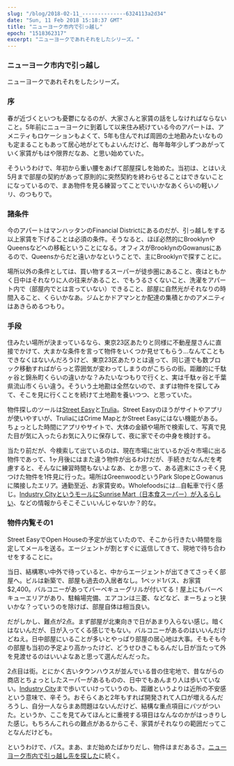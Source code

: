 ```yaml
---
slug: "/blog/2018-02-11_--------------6324113a2d34"
date: "Sun, 11 Feb 2018 15:18:37 GMT"
title: "ニューヨーク市内で引っ越し"
epoch: "1518362317"
excerpt: "ニューヨークであれそれをしたシリーズ。"
---
```


### ニューヨーク市内で引っ越し

ニューヨークであれそれをしたシリーズ。

### 序

春が近づくといつも憂鬱になるのが、大家さんと家賃の話をしなければならないこと。5年前にニューヨークに到着して以来住み続けている今のアパートは、アメニティもロケーションもよくて、5年も住んでれば周囲の土地勘みたいなものも定まることもあって居心地がとてもよいんだけど、毎年毎年少しずつあがっていく家賃がもはや限界だなあ、と思い始めていた。

そういうわけで、年初から重い腰をあげて部屋探しを始めた。当初は、とはいえ5月まで部屋の契約があって原則的に突然契約を終わらせることはできないことになっているので、まあ物件を見る練習ってことでいいかなあくらいの軽いノリ、のつもりで。

### 諸条件

今のアパートはマンハッタンのFinancial Districtにあるのだが、引っ越しをする以上家賃を下げることは必須の条件。そうなると、ほぼ必然的にBrooklynやQueensなどへの移転ということになる。オフィスがBrooklynのGowanusにあるので、Queensからだと遠いかなということで、主にBrooklynで探すことに。

場所以外の条件としては、買い物するスーパーが徒歩圏にあること、夜はともかく日中はそれなりに人の往来があること、でもうるさくないこと、洗濯をアパート内で（部屋内でとは言っていない）できること、部屋に自然光がそれなりの時間入ること、くらいかなあ。ジムとかドアマンとか配達の集積とかのアメニティはあきらめるつもり。

### 手段

住みたい場所が決まっているなら、東京23区あたりと同様に不動産屋さんに直接でかけて、大まかな条件を言って物件をいくつか見せてもらう…なんてこともできなくはないんだろうけど、東京23区あたりとは違って、同じ道でも数ブロック移動すればがらっと雰囲気が変わってしまうのがこちらの街。距離的に千駄ヶ谷と錦糸町くらいの違いかな？みたいなつもりで行くと、実は千駄ヶ谷と千葉県流山市くらい違う。そういう土地勘は全然ないので、まずは物件を探してみて、そこを見に行くことを続けて土地勘を養いつつ、と思っていた。

物件探しのツールは[Street Easy](https://streeteasy.com/rentals)と[Trulia](https://www.trulia.com/)。Street Easyのほうがサイトやアプリが使いやすいが、TruliaにはCrime MapとかStreet Easyにはない機能がある。ちょっとした時間にアプリやサイトで、大体の金額や場所で検索して、写真で見た目が気に入ったらお気に入りに保存して、夜に家でその中身を検討する。

当たり前だが、今検索して出ているのは、現在市場に出ているか近々市場に出る物件であって、1ヶ月後にはまた違う物件が出るわけだが、手続きだなんだを考慮すると、そんなに練習時間もないよなあ、とか思って、ある週末にさっそく見つけた物件を1件見に行った。場所はGreenwoodというPark SlopeとGowanusに隣接したエリア。通勤至近、お家賃安め。Wholefoodsには…自転車で行く感じ。[Industry CityというモールにSunrise Mart（日本食スーパー）が入るらしい](https://ny.eater.com/2017/10/20/16504268/japan-village-industry-city)、などの情報からそこそこいいんじゃないか？的な。

### 物件内覧その1

Street EasyでOpen Houseの予定が出ていたので、そこから行きたい時間を指定してメールを送る。エージェントが割とすぐに返信してきて、現地で待ち合わせをすることに。

当日、結構寒い中外で待っていると、中からエージェントが出てきてさっそく部屋へ。ビルは新築で、部屋も過去の入居者なし。1ベッド1バス、お家賃$2,400。バルコニーがあってバーベキューグリルが付いてる！屋上にもバーベキューエリアがあり、駐輪場完備、エアコンは三菱、などなど、まーちょっと狭いかな？っていうのを除けば、部屋自体は相当良い。

だがしかし、難点が2点。まず部屋が北東向きで日があまり入らない感じ。暗くはないんだが、日が入ってくる感じでもない。バルコニーがあるのはいいんだけどねえ。日中部屋にいることが多いとやっぱり部屋の居心地は大事。そもそも今の部屋も当初の予定より高かったけど、どうせひきこもるんだし日が当たって外を見渡せるのはいいよなあと思って選んだんだった。

2点目は街。とにかく古いタウンハウスが並んでいる昔の住宅地で、昔ながらの商店とちょっとしたスーパーがあるものの、日中でもあんまり人は歩いていない。[Industry City](https://industrycity.com/)まで歩いていけっていうのも、距離というよりは近所の不安感という意味で、辛そう。おそらくあと2年もすれば開発されて人口が増えるんだろうし、自分一人ならまあ問題はないんだけど、結構な重点項目にバツがついた。というか、ここを見てみてほんとに重視する項目はなんなのかがはっきりした感じ。もちろんこれらの難点があるからこそ、家賃がそれなりの範囲だってことなんだけども。

というわけで、パス。まあ、まだ始めたばかりだし、物件はまだあるさ。[ニューヨーク市内で引っ越し先を探した](/blog/2018-03-03_-------------------6d634505e7cb)に続く。

